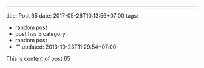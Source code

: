---
title: Post 65
date: 2017-05-26T10:13:56+07:00
tags:
  - random post
  - post has 5
category:
  - random post
  - ""
updated: 2013-10-23T11:29:54+07:00

This is content of post 65